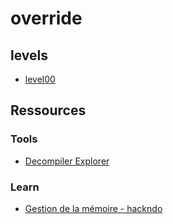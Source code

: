 # override

## levels
- [level00](./level00/walkthrough.md)

## Ressources
### Tools
- [Decompiler Explorer](https://dogbolt.org/)

### Learn
- [Gestion de la mémoire - hackndo](https://beta.hackndo.com/memory-allocation/)